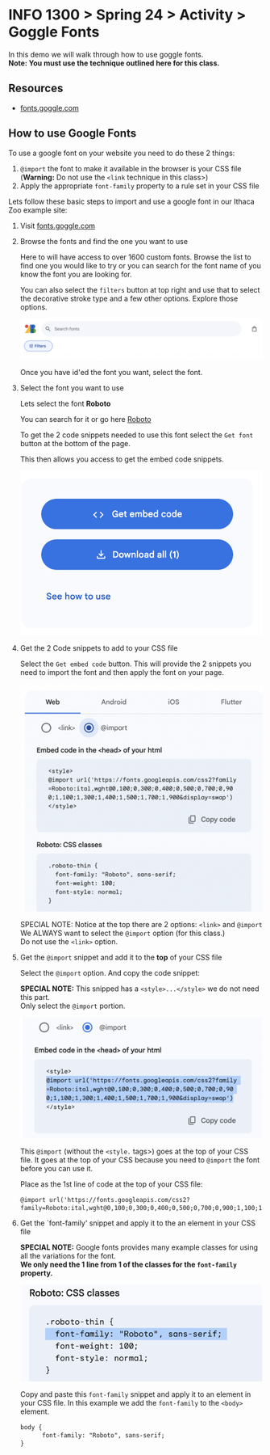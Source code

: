 # INFO 1300 > Spring 24 > Activity > Goggle Fonts

In this demo we will walk through how to use goggle fonts.<br>
**Note: You must use the technique outlined here for this class.**

## Resources

- [fonts.goggle.com](https://fonts.google.com/)

## How to use Google Fonts

To use a google font on your website you need to do these 2 things:

1. `@import` the font to make it available in the browser is your CSS file<br>
   (**Warning:** Do not use the `<link` technique in this class>)
2. Apply the appropriate `font-family` property to a rule set in your CSS file

Lets follow these basic steps to import and use a google font in our Ithaca Zoo example site:

1. Visit [fonts.goggle.com](https://fonts.google.com/)

2. Browse the fonts and find the one you want to use

    Here to will have access to over 1600 custom fonts.
    Browse the list to find one you would like to try or you can search for the font name of you know the font you are looking for.

    You can also select the `filters` button at top right and use that to select the decorative stroke type and a few other options.  Explore those options.

    ![filters](figures/filters.png)

    Once you have id'ed the font you want, select the font.

3. Select the font you want to use

    Lets select the font **Roboto**

    You can search for it or go here [Roboto](https://fonts.google.com/specimen/roboto)

    To get the 2 code snippets needed to use this font select the `Get font` button at the bottom of the page.

    This then allows you access to get the embed code snippets.

    ![get embed code](figures/get-embed-code.png)

4.  Get the 2 Code snippets to add to your CSS file

    Select the `Get embed code` button.  This will provide the 2 snippets you need to import the font and then apply the font on your page.

    ![select code](figures/select-code.png)

    SPECIAL NOTE:  Notice at the top there are 2 options:  `<link>` and `@import`<br>
    We ALWAYS want to select the `@import` option (for this class.)<br>
    Do not use the `<link>` option.

5. Get the  `@import` snippet and add it to the **top** of your CSS file

    Select the `@import` option.  And copy the code snippet:

    **SPECIAL NOTE:**  This snipped has a `<style>...</style>` we do not need this part.<br>
    Only select the `@import` portion.

    ![import snippet](figures/import-snippet.png)

    This `@import` (without the `<style.` tags>) goes at the top of your CSS file.
    It goes at the top of your CSS because you need to `@import` the font before you can use it.

    Place as the 1st line of code at the top of your CSS file:

    ```
    @import url('https://fonts.googleapis.com/css2?family=Roboto:ital,wght@0,100;0,300;0,400;0,500;0,700;0,900;1,100;1,300;1,400;1,500;1,700;1,900&display=swap')
    ```

6.  Get the `font-family' snippet and apply it to the an element in your CSS file

    **SPECIAL NOTE:**  Google fonts provides many example classes for using all the variations for the font.<br>
    **We only need the 1 line from 1 of the classes for the `font-family` property.**

    ![font family snippet](figures/font-family-snippet.png)

    Copy and paste this `font-family` snippet and apply it to an element in your CSS file. In this example we add the `font-family` to the `<body>` element.

    ```
    body {
          font-family: "Roboto", sans-serif;
    }
    ```
